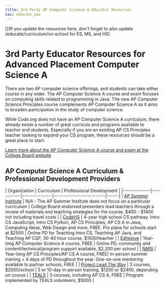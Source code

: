 ```yaml
---
title: 3rd Party AP Computer Science A Educator Resources
nav: educate_nav
---
```


[](If you update the resources here, don't forget to also update /educate/curriculum/xx-school for ES, MS, and HS)

# 3rd Party Educator Resources for Advanced Placement Computer Science A

There are two AP computer science offerings, and students can take either course in any order. The AP Computer Science
A course and exam focuses on computing skills related to programming in Java. The new AP Computer Science Principles
course complements AP Computer Science A as it aims to broaden participation in the study of computer science.

While Code.org does not have an AP Computer Science A curriculum, there already exists a number of great curricula and programs 
available to teacher and students. Especially if you are an existing AP CS Principles teacher looking
to expand your CS program, these resources should be a great place to start. 

[Learn more about the AP Computer Science A course and exam at the College Board website](https://apstudent.collegeboard.org/apcourse/ap-computer-science-a)

## AP Computer Science A Curriculum & Professional Development Providers

| Organization | Curriculum | Professional Development |
|--------------|------------|---------------|--------------------------|------|
| [AP Summer Institute](http://apcentral.collegeboard.com/apc/public/professional_development/workshops/computer_science/232463.html) | N/A - The AP Summer Institute does not focus on a particular curriculum | College Board-endorsed presenters lead teachers through a review of materials and teaching strategies for the course, $400 - $1400 not including travel costs | 
| [CodeHS](https://codehs.com) | 4-year high school CS pathway. Intro CS JavaScript, Intro CS Python, AP CS Principles, AP CS A in Java, Computing Ideas, Web Design and more, FREE. Pro plans for schools start at $2500 | Online PD for Teaching Intro CS, Teaching AP Java, and Teaching AP CSP, 30-40 hour course, $1500/teacher |
| [Edhesive](https://edhesive.com/) | Year-long AP Computer Science A course, FREE | Online PD, community and content/technical/program support available, $2,200 per school |
| [NMSI](http://www.nms.org/) | Year-long AP CS Principles/AP CS A course, FREE| In-person summer training + 4 days of PD throughout the year. One-on-one mentoring available to partner schools, FREE |
| [Project Lead The Way](https://www.pltw.org/our-programs/pltw-computer-science/pltw-computer-science-curriculum) | 3 courses, $2000/school | 5 or 10-day in-person training, $1200 or $2400, depending on course |
| [TEALS](http://www.tealsk12.org/schools/) | 3 courses, including AP CS A, FREE | Program implemented by TEALS volunteers, $5000 |